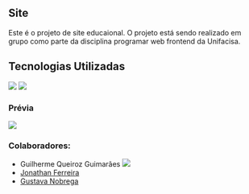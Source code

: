 ## Site 
Este é o projeto de site educaional. O projeto está sendo realizado em grupo como parte da disciplina programar web frontend da Unifacisa.

## Tecnologias Utilizadas 
<div>
<img src="https://img.shields.io/badge/html5-%23E34F26.svg?style=for-the-badge&logo=html5&logoColor=white"> <img src="https://img.shields.io/badge/css3-%231572B6.svg?style=for-the-badge&logo=css3&logoColor=white">
</div>

### Prévia
<img src="https://drive.google.com/uc?export=download&id=1Cf6h9YRLxBZfoUQ96ikaaTnk6iBSDXYi">

### Colaboradores:

* Guilherme Queiroz Guimarães <a href="https://github.com/GuilhQueiroz/" target="_blank"><img src="https://img.shields.io/badge/github-12100E.svg?&style=for-the-badge&logo=github&logoColor=white"> 
* Jonathan Ferreira
* Gustava Nobrega
